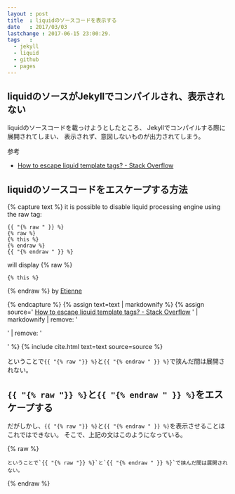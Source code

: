 ```yaml
---
layout : post
title  : liquidのソースコードを表示する
date   : 2017/03/03
lastchange : 2017-06-15 23:00:29.
tags   :
  - jekyll
  - liquid
  - github
  - pages
---
```


## liquidのソースがJekyllでコンパイルされ、表示されない

liquidのソースコードを載っけようとしたところ、
Jekyllでコンパイルする際に展開されてしまい、
表示されず、意図しないものが出力されてしまう。

参考

* [How to escape liquid template tags? - Stack Overflow](http://stackoverflow.com/questions/3426182/how-to-escape-liquid-template-tags)

## liquidのソースコードをエスケープする方法

{% capture text %}
it is possible to disable liquid processing engine using the raw tag:

```liquid
{{ "{% raw " }} %}
{% raw %}
{% this %}
{% endraw %}
{{ "{% endraw " }} %}
```

will display 
{% raw %}
```liquid
{% this %}
```
{% endraw %} 
by [Etienne](http://stackoverflow.com/users/406458/etienne)

{% endcapture %}
{% assign text=text | markdownify %}
{% assign source='
[How to escape liquid template tags? - Stack Overflow](http://stackoverflow.com/questions/3426182/how-to-escape-liquid-template-tags)
' | markdownify | remove: '<p>' | remove: '</p>' %}
{% include cite.html text=text source=source %}





ということで`{{ "{% raw "}} %}`と`{{ "{% endraw " }} %}`で挟んだ間は展開されない。

## `{{ "{% raw "}} %}`と`{{ "{% endraw " }} %}`をエスケープする

だがしかし、`{{ "{% raw "}} %}`と`{{ "{% endraw " }} %}`を表示させることはこれではできない。
そこで、上記の文はこのようになっている。

{% raw %}
```liquid
ということで`{{ "{% raw "}} %}`と`{{ "{% endraw " }} %}`で挟んだ間は展開されない。
```
{% endraw  %}
